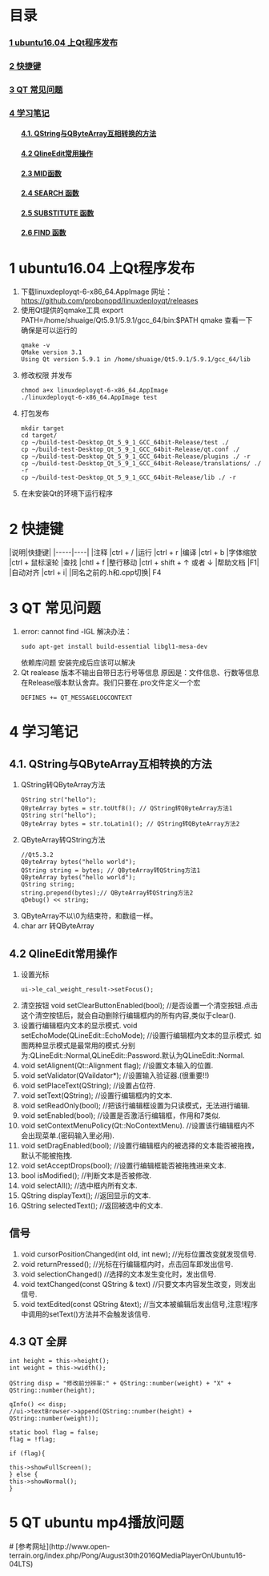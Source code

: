 # 目录
<h3><a href="#title1">1 ubuntu16.04 上Qt程序发布</a> </h3>
<h3><a href="#title2">2 快捷键</a> </h3>
<h3><a href="#title3">3 QT 常见问题</a> </h3>
<h3><a href="#title4">4 学习笔记</a> </h3>
		<h4><ul><a href="#title4.1">4.1. QString与QByteArray互相转换的方法</a> </h4>
		<h4><ul><a href="#title4.2">4.2 QlineEdit常用操作</a> </h4>
		<h4><ul><a href="#title4.3">2.3 MID函数</a> </h4>
		<h4><ul><a href="#title4.4">2.4 SEARCH 函数</a> </h4>
		<h4><ul><a href="#title4.5">2.5 SUBSTITUTE 函数</a> </h4>
		<h4><ul><a href="#title4.6">2.6 FIND 函数</a> </h4>


<div STYLE="page-break-after: always;"></div>
 
 <h1 id="title1">1 ubuntu16.04 上Qt程序发布</h1>  

1. 下载linuxdeployqt-6-x86_64.AppImage 网址：
https://github.com/probonopd/linuxdeployqt/releases
2. 使用Qt提供的qmake工具
export PATH=/home/shuaige/Qt5.9.1/5.9.1/gcc_64/bin:$PATH
qmake 查看一下 确保是可以运行的
	```
	qmake -v
	QMake version 3.1
	Using Qt version 5.9.1 in /home/shuaige/Qt5.9.1/5.9.1/gcc_64/lib
	```
3. 修改权限 并发布
	```
	chmod a+x linuxdeployqt-6-x86_64.AppImage
	./linuxdeployqt-6-x86_64.AppImage test
	```
4. 打包发布
	```
	mkdir target
	cd target/
	cp ~/build-test-Desktop_Qt_5_9_1_GCC_64bit-Release/test ./
	cp ~/build-test-Desktop_Qt_5_9_1_GCC_64bit-Release/qt.conf ./
	cp ~/build-test-Desktop_Qt_5_9_1_GCC_64bit-Release/plugins ./ -r
	cp ~/build-test-Desktop_Qt_5_9_1_GCC_64bit-Release/translations/ ./ -r
	cp ~/build-test-Desktop_Qt_5_9_1_GCC_64bit-Release/lib ./ -r
	```
5. 在未安装Qt的环境下运行程序

 <h1 id="title2">2 快捷键</h1>  
 |说明|快捷键|
 |-----|----|
 |注释 |ctrl + /
|运行 |ctrl + r
|编译 |ctrl + b
|字体缩放 |ctrl + 鼠标滚轮
|查找 |chtl + f
|整行移动 |ctrl + shift +  &uarr; 或者 &darr;
|帮助文档 |F1|
|自动对齐 |ctrl + i|
|同名之前的.h和.cpp切换| F4
 
 <h1 id="title3">3 QT 常见问题</h1>  
 
1.  error: cannot find -lGL
	解决办法：
	```
	sudo apt-get install build-essential libgl1-mesa-dev
	```
	 依赖库问题 安装完成后应该可以解决
2. Qt realease 版本不输出自带日志行号等信息
	原因是：文件信息、行数等信息在Release版本默认舍弃。我们只要在.pro文件定义一个宏
	```
	DEFINES += QT_MESSAGELOGCONTEXT
	```
 <h1 id="title4">4 学习笔记</h1>  
 
 <h2 id="title4.1">4.1. QString与QByteArray互相转换的方法</h2>  		

1. QString转QByteArray方法
	```
	QString str("hello");
	QByteArray bytes = str.toUtf8(); // QString转QByteArray方法1
	QString str("hello");
	QByteArray bytes = str.toLatin1(); // QString转QByteArray方法2
	```
2. QByteArray转QString方法
	```
	//Qt5.3.2
	QByteArray bytes("hello world");
	QString string = bytes; // QByteArray转QString方法1
	QByteArray bytes("hello world");
	QString string;
	string.prepend(bytes);// QByteArray转QString方法2
	qDebug() << string;
	```
3. QByteArray不以\0为结束符，和数组一样。
4. char arr 转QByteArray

 <h2 id="title4.2">4.2 QlineEdit常用操作</h2>  	
 
1. 设置光标
	```
	ui->le_cal_weight_result->setFocus();
	```
2. 清空按钮
void setClearButtonEnabled(bool); //是否设置一个清空按钮.点击这个清空按钮后，就会自动删除行编辑框内的所有内容,类似于clear().
3. 设置行编辑框内文本的显示模式.
void setEchoMode(QLineEdit::EchoMode); //设置行编辑框内文本的显示模式.
如图两种显示模式是最常用的模式.分别为:QLineEdit::Normal,QLineEdit::Password.默认为QLineEdit::Normal.
4. void setAlignent(Qt::Alignment flag); //设置文本输入的位置.
5. void setValidator(QVaildator*); //设置输入验证器.(很重要!!)
6. void setPlaceText(QString); //设置占位符.
7. void setText(QString); //设置行编辑框内的文本.
8. void setReadOnly(bool); //把该行编辑框设置为只读模式，无法进行编辑.
9. void setEnabled(bool); //设置是否激活行编辑框，作用和7类似.
10. void setContextMenuPolicy(Qt::NoContextMenu). //设置该行编辑框内不会出现菜单.(密码输入里必用).
11. void setDragEnabled(bool); //设置行编辑框内的被选择的文本能否被拖拽，默认不能被拖拽.
12. void setAcceptDrops(bool); //设置行编辑框能否被拖拽进来文本.
13. bool isModified(); //判断文本是否被修改.
14. void selectAll(); //选中框内所有文本.
15. QString displayText(); //返回显示的文本.
16. QString selectedText(); //返回被选中的文本.

## 信号
1. void cursorPositionChanged(int old, int new); //光标位置改变就发现信号.
2. void returnPressed(); //光标在行编辑框内时，点击回车即发出信号.
3. void selectionChanged() //选择的文本发生变化时，发出信号.
4. void textChanged(const QString & text) //只要文本内容发生改变，则发出信号.
5. void textEdited(const QString &text); //当文本被编辑后发出信号,注意!程序中调用的setText()方法并不会触发该信号.


 <h2 id="title4.3">4.3 QT 全屏</h2>  

```
int height = this->height();
int weight = this->width();

QString disp = "修改前分辨率:" + QString::number(weight) + "X" + QString::number(height);

qInfo() << disp;
//ui->textBrowser->append(QString::number(height) + QString::number(weight));

static bool flag = false;
flag = !flag;

if (flag){

this->showFullScreen();
} else {
this->showNormal();
}
```
 <h1 id="title5">5 QT ubuntu mp4播放问题</h1>  
# 
[参考网址](http://www.open-terrain.org/index.php/Pong/August30th2016QMediaPlayerOnUbuntu16-04LTS)


<!--stackedit_data:
eyJoaXN0b3J5IjpbMTA1NDQ4NDc0NiwxNzg0MTQxNzM4LC05OT
kyNzkzMDYsMTEyNzgyMDcwNSw2NjI3NTk2MCwtMTc1ODI4NDMw
Nyw5NDI0NzQ5MjQsLTIwMDA0MDY3MzAsMTE4ODUzMDE5MF19
-->
